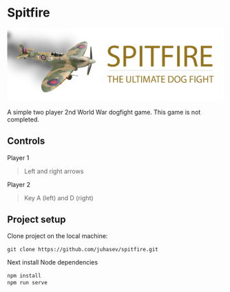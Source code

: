 # Spitfire
![Spitfire](./logo.png)

A simple two player 2nd World War dogfight game. This game is not completed.

## Controls
Player 1
> Left and right arrows

Player 2
> Key A (left) and D (right)

## Project setup
Clone project on the local machine:

```
git clone https://github.com/juhasev/spitfire.git
```

Next install Node dependencies
```
npm install
npm run serve
```
